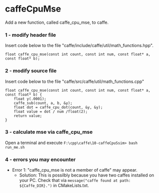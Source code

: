 # caffeCpuMse

Add a new function, called caffe_cpu_mse, to caffe.

### 1 - modify header file
Insert code below to the file "caffe/include/caffe/util/math_functions.hpp".
```
float caffe_cpu_mse(const int count, const int num, const float* a, const float* b);
```
### 2 - modify source file
Insert code below to the file "caffe/src/caffe/util/math_functions.cpp"
```
float caffe_cpu_mse(const int count, const int num, const float* a, const float* b) {
	float y(.0001);
	caffe_sub(count, a, b, &y);
	float dot = caffe_cpu_dot(count, &y, &y);
	float value = dot / num /float(2);
	return value;
}
```
### 3 - calculate mse via caffe_cpu_mse
Open a terminal and execute `F:\cpp\caffe\10-caffeCpuSsim> bash run_me.sh`

### 4 - errors you may encounter
+ Error 1: "caffe_cpu_mse is not a member of caffe" may appear. 
    + Solution: This is possilbly because you have two caffes installed on your PC. Check that via `message("caffe found at path: ${Caffe_DIR}.")` in CMakeLists.txt.